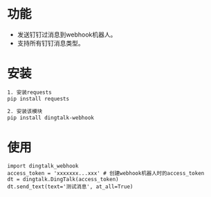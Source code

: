# 功能
* 发送钉钉过消息到webhook机器人。
* 支持所有钉钉消息类型。

# 安装
```bash
1. 安装requests
pip install requests

2. 安装该模块
pip install dingtalk-webhook
```

# 使用
```
import dingtalk_webhook
access_token = 'xxxxxxx...xxx' # 创建webhook机器人时的access_token
dt = dingtalk.DingTalk(access_token)
dt.send_text(text='测试消息', at_all=True)
```
